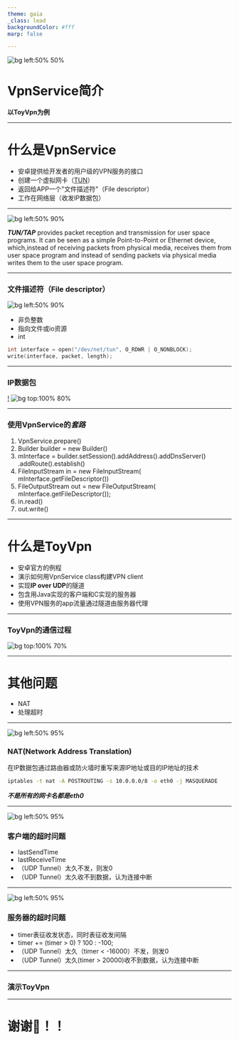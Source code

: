 ```yaml
---
theme: gaia
_class: lead
backgroundColor: #fff
marp: false

---
```


![bg left:50% 50%](android_logo.jpg)

# **VpnService简介**
**以ToyVpn为例**


---

<!-- paginate: true -->

# 什么是VpnService

- 安卓提供给开发者的用户级的VPN服务的接口
- 创建一个虚拟网卡（[TUN](https://zh.wikipedia.org/wiki/TUN与TAP)）
- 返回给APP一个"文件描述符"（File descriptor）
- 工作在网络层（收发IP数据包）

---

![bg left:50% 90%](Tun-tap-osilayers-diagram.png)

***TUN/TAP*** provides packet reception and transmission for user space programs. It can be seen as a simple Point-to-Point or Ethernet device, which,instead of receiving packets from physical media, receives them from user space program and instead of sending packets via physical media writes them to the user space program. 

---

### 文件描述符（File descriptor）

![bg left:50% 90%](file-descriptor.jpg)

- 非负整数
- 指向文件或io资源
- int

```c
int interface = open("/dev/net/tun", O_RDWR | O_NONBLOCK);
write(interface, packet, length);
```

---

### IP数据包
[!](https://www.freesoft.org/CIE/Course/Section3/7.htm)
![bg top:100% 80%](iphdr.gif)

---

### 使用VpnService的***套路***

1. VpnService.prepare()
2. Builder builder = new Builder()
3. mInterface = builder.setSession().addAddress().addDnsServer()
   .addRoute().establish()
4. FileInputStream in = new FileInputStream(
                mInterface.getFileDescriptor())
5. FileOutputStream out = new FileOutputStream(
                mInterface.getFileDescriptor());
6. in.read()
7. out.write()

---

# 什么是ToyVpn

- 安卓官方的例程
- 演示如何用VpnService class构建VPN client
- 实现**IP over UDP**的隧道 
- 包含用Java实现的客户端和C实现的服务器
- 使用VPN服务的app流量通过隧道由服务器代理

---

### ToyVpn的通信过程

![bg top:100% 70%](ToyVpn.png)

---

# 其他问题

- NAT
- 处理超时

---

![bg left:50% 95%](ToyVpn.png)

### NAT(Network Address Translation)

在IP数据包通过路由器或防火墙时重写来源IP地址或目的IP地址的技术

```bash
iptables -t nat -A POSTROUTING -s 10.0.0.0/8 -o eth0 -j MASQUERADE
```

***不是所有的网卡名都是eth0***

---

![bg left:50% 95%](ToyVpn.png)

### 客户端的超时问题

- lastSendTime
- lastReceiveTime
- （UDP Tunnel）太久不发，则发0
- （UDP Tunnel）太久收不到数据，认为连接中断

---

![bg left:50% 95%](ToyVpn.png)

### 服务器的超时问题

- timer表征收发状态，同时表征收发间隔
- timer += (timer > 0) ? 100 : -100;
- （UDP Tunnel）太久（timer < -16000）不发，则发0
- （UDP Tunnel）太久(timer > 20000)收不到数据，认为连接中断

---

### 演示ToyVpn


---

# <!--fit--> 谢谢🙏！！



